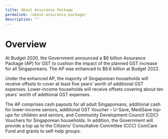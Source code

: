 ```yaml
---
title: About Assurance Package
permalink: /about-assurance-package/
description: ""
---
```

# Overview 
At Budget 2020, the Government announced a $6 billion Assurance Package (AP) for GST to cushion the impact of the planned GST increase for all Singaporeans. The AP was enhanced to $6.6 billion at Budget 2022. 

Under the enhanced AP, the majority of Singaporean households will receive offsets to cover at least five years’ worth of additional GST expenses. Lower-income households will receive offsets covering about ten years’ worth of additional GST expenses.

The AP comprises cash payouts for all adult Singaporeans, additional cash for lower-income seniors, additional GST Voucher – U-Save, MediSave top-ups for children and seniors, and Community Development Council (CDC) Vouchers for Singaporean households. In addition, the Government will provide a top up to the Citizens’ Consultative Committee (CCC) ComCare Fund and grants to self-help groups.   
